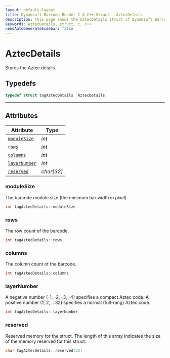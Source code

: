 ```yaml
---
layout: default-layout
title: Dynamsoft Barcode Reader C & C++ Struct - AztecDetails
description: This page shows the AztecDetails struct of Dynamsoft Barcode Reader for C & C++ Language.
keywords: AztecDetails, struct, c, c++
needAutoGenerateSidebar: false
---
```



# AztecDetails
Stores the Aztec details.
  

## Typedefs

```cpp
typedef struct tagAztecDetails  AztecDetails
```  
---
## Attributes
  
| Attribute | Type |
|---------- | ----------- | 
| [`moduleSize`](#modulesize) | *int* |
| [`rows`](#rows) | *int* | 
| [`columns`](#columns) | *int* |
| [`layerNumber`](#layernumber) | *int* |
| [`reserved`](#reserved) | *char\[32\]* |
  
  
### moduleSize
The barcode module size (the minimum bar width in pixel).
```cpp
int tagAztecDetails::moduleSize
```  
   
### rows
The row count of the barcode.
```cpp
int tagAztecDetails::rows
```  

### columns
The column count of the barcode.
```cpp
int tagAztecDetails::columns
```  

### layerNumber
A negative number (-1, -2, -3, -4) specifies a compact Aztec code. A positive number (1, 2, .. 32) specifies a normal (full-rang) Aztec code.  
```cpp
int tagAztecDetails::layerNumber
```  

### reserved
Reserved memory for the struct. The length of this array indicates the size of the memory reserved for this struct.  
```cpp
char tagAztecDetails::reserved[32]
``` 
